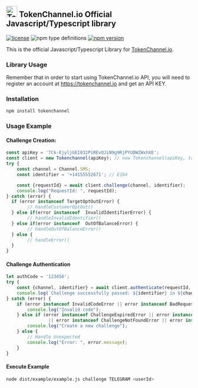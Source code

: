 ## [<img src="https://tokenchannel.io/img/logo-color-350.png" alt="TokenChannel" width="30"/>](https://tokenchannel.io/) TokenChannel.io Official Javascript/Typescript library

[![license](https://img.shields.io/badge/License-Apache%202.0-blue.svg)](https://opensource.org/licenses/Apache-2.0) <img alt="npm type definitions" src="https://img.shields.io/npm/types/typescript"> [![npm version](https://badge.fury.io/js/tokenchannel.svg)](https://badge.fury.io/js/tokenchannel)

This is the official Javascript/Typescript Library for [TokenChannel.io](https://tokenchannel.io).

### Library Usage

Remember that in order to start using TokenChannel.io API, you will need to register an account at https://tokenchannel.io and get an API KEY.

### Installation
```bash
npm install tokenchannel
```

### Usage Example

#### Challenge Creation: 

```typescript
const apiKey = 'TCk-EjyljGEI032PiREvOJiN9g9RjPYUDWZWxhXE';
const client = new Tokenchannel(apiKey); // new Tokenchannel(apiKey, true) whether test mode is enabled for every challenge
try {
    const channel = Channel.SMS;
    const identifier = '+14155552671'; // E164

    const {requestId} = await client.challenge(channel, identifier);
    console.log("RequestId: ", requestId);
} catch (error) {
  if (error instanceof TargetOptOutError) {
        // handleCustomerOptOut()
  } else if(error instanceof  InvalidIdentifierError) {
        // handleInvalidIdentifier()  
  } else if(error instanceof  OutOfBalanceError) {
        // handleOutOfBalanceError()
  } else {
        // handleError() 
  }
}
```

#### Challenge Authentication
```typescript
let authCode = '123456';
try {
    const {channel, identifier} = await client.authenticate(requestId,  authCode);
    console.log(`Challenge successfully passed: ${identifier} in ${channel}`);
} catch (error) {
    if (error instanceof InvalidCodeError || error instanceof BadRequestError) {
        console.log("Invalid code");
    } else if (error instanceof ChallengeExpiredError || error instanceof ChallengeClosedError 
                || error instanceof ChallengeNotFoundError || error instanceof MaxAttemptsExceededError) {
        console.log("Create a new challenge");
    } else {
        // Handle Unexpected
        console.log("Error: ", error.message);
    }
}
```

#### Execute Example
```bash
node dist/example/example.js challenge TELEGRAM <userId>
```
